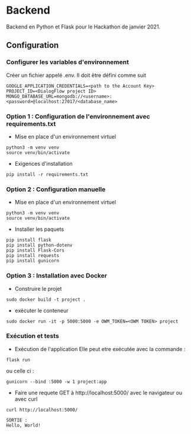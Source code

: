 # Backend

Backend en Python et Flask pour le Hackathon de janvier 2021. 

## Configuration
### Configurer les variables d'environnement
Créer un fichier appelé .env. Il doit être défini comme suit
```terminal
GOOGLE_APPLICATION_CREDENTIALS=<path to the Account Key>
PROJECT_ID=<DialogFlow project ID>
MONGO_DATABASE_URL=mongodb://<username>:<password>@localhost:27017/<database_name>
```

### Option 1 : Configuration de l'environnement avec requirements.txt
* Mise en place d'un environnement virtuel
```terminal
python3 -m venv venv
source venv/bin/activate
```

* Exigences d'installation
```terminal
pip install -r requirements.txt
```
### Option 2 : Configuration manuelle 
* Mise en place d'un environnement virtuel
```terminal
python3 -m venv venv
source venv/bin/activate
```

* Installer les paquets
```terminal
pip install flask
pip install python-dotenv
pip install Flask-Cors
pip install requests
pip install gunicorn
```

### Option 3 : Installation avec Docker
* Construire le projet
```terminal
sudo docker build -t project .
```

* exécuter le conteneur
```terminal
sudo docker run -it -p 5000:5000 -e OWM_TOKEN=<OWM TOKEN> project
```

### Exécution et tests

* Exécution de l'application
Elle peut etre exécutée avec la commande :
```terminal
flask run
```
ou celle ci :  
```terminal
gunicorn --bind :5000 -w 1 project:app
```

* Faire une requete GET à http://localhost:5000/ avec le navigateur ou avec curl
```terminal
curl http://localhost:5000/

SORTIE :
Hello, World!

```
